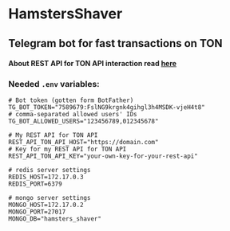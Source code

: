 # HamstersShaver

## Telegram bot for fast transactions on TON

#### About REST API for TON API interaction read [here](./rest_api/README.md)

### Needed `.env` variables:

```dotenv
# Bot token (gotten form BotFather)
TG_BOT_TOKEN="7589679:FslNG9krgnk4gihgl3h4MSDK-vjeH4t8"
# comma-separated allowed users' IDs
TG_BOT_ALLOWED_USERS="123456789,012345678"

# My REST API for TON API
REST_API_TON_API_HOST="https://domain.com"
# Key for my REST API for TON API
REST_API_TON_API_KEY="your-own-key-for-your-rest-api"

# redis server settings
REDIS_HOST=172.17.0.3
REDIS_PORT=6379

# mongo server settings
MONGO_HOST=172.17.0.2
MONGO_PORT=27017
MONGO_DB="hamsters_shaver"

```
